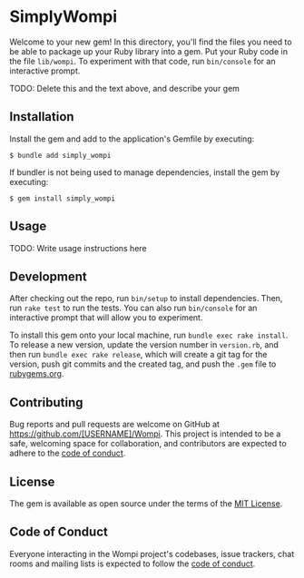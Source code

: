# SimplyWompi

Welcome to your new gem! In this directory, you'll find the files you need to be able to package up your Ruby library into a gem. Put your Ruby code in the file `lib/wompi`. To experiment with that code, run `bin/console` for an interactive prompt.

TODO: Delete this and the text above, and describe your gem

## Installation

Install the gem and add to the application's Gemfile by executing:

    $ bundle add simply_wompi

If bundler is not being used to manage dependencies, install the gem by executing:

    $ gem install simply_wompi

## Usage

TODO: Write usage instructions here

## Development

After checking out the repo, run `bin/setup` to install dependencies. Then, run `rake test` to run the tests. You can also run `bin/console` for an interactive prompt that will allow you to experiment.

To install this gem onto your local machine, run `bundle exec rake install`. To release a new version, update the version number in `version.rb`, and then run `bundle exec rake release`, which will create a git tag for the version, push git commits and the created tag, and push the `.gem` file to [rubygems.org](https://rubygems.org).

## Contributing

Bug reports and pull requests are welcome on GitHub at https://github.com/[USERNAME]/Wompi. This project is intended to be a safe, welcoming space for collaboration, and contributors are expected to adhere to the [code of conduct](https://github.com/[USERNAME]/Wompi/blob/master/CODE_OF_CONDUCT.md).

## License

The gem is available as open source under the terms of the [MIT License](https://opensource.org/licenses/MIT).

## Code of Conduct

Everyone interacting in the Wompi project's codebases, issue trackers, chat rooms and mailing lists is expected to follow the [code of conduct](https://github.com/[USERNAME]/Wompi/blob/master/CODE_OF_CONDUCT.md).
